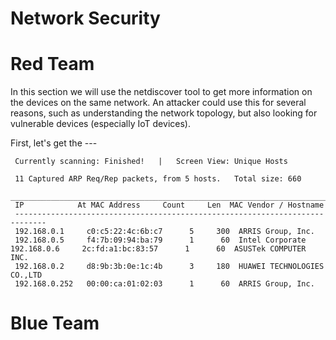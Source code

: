 # Network Security

# Red Team
In this section we will use the netdiscover tool to get more information on the devices on the same network. An attacker could use this for several reasons, such as understanding the network topology, but also looking for vulnerable devices (especially IoT devices).


First, let's get the ---

```
 Currently scanning: Finished!   |   Screen View: Unique Hosts                   
                                                                                 
 11 Captured ARP Req/Rep packets, from 5 hosts.   Total size: 660                
 _____________________________________________________________________________
 IP            At MAC Address     Count     Len  MAC Vendor / Hostname      
 -----------------------------------------------------------------------------
 192.168.0.1     c0:c5:22:4c:6b:c7      5     300  ARRIS Group, Inc.             
 192.168.0.5     f4:7b:09:94:ba:79      1      60  Intel Corporate                192.168.0.6     2c:fd:a1:bc:83:57      1      60  ASUSTek COMPUTER INC.         
 192.168.0.2     d8:9b:3b:0e:1c:4b      3     180  HUAWEI TECHNOLOGIES CO.,LTD   
 192.168.0.252   00:00:ca:01:02:03      1      60  ARRIS Group, Inc. 
```




# Blue Team

